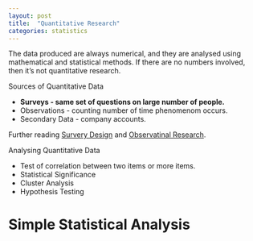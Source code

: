 ```yaml
---
layout: post
title:  "Quantitative Research"
categories: statistics
---
```


The data produced are always numerical, and they are analysed using mathematical and statistical methods. If there are no numbers involved, then it’s not quantitative research.

Sources of Quantitative Data

* __Surveys - same set of questions on large number of people.__
* Observations - counting number of time phenomenom occurs.
* Secondary Data - company accounts.

Further reading [Survery Design][survey-design] and [Observatinal Research][observational-research].

Analysing Quantitative Data

* Test of correlation between two items or more items.
* Statistical Significance
* Cluster Analysis
* Hypothesis Testing

# Simple Statistical Analysis

[survey-design]: http://www.skillsyouneed.com/learn/survey-design.html
[observational-research]: http://www.skillsyouneed.com/learn/observation-and-secondary-data.html



